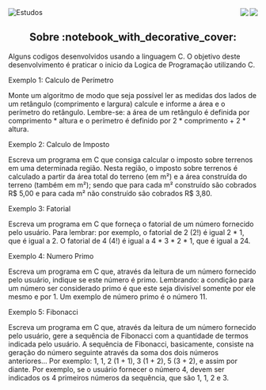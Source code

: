 <img alt="Estudos" src="https://user-images.githubusercontent.com/46610114/118693618-9a594b80-b7e1-11eb-826b-a06c125022c9.png" />

<a href="https://badges.pufler.dev">
<img align="right" src="https://badges.pufler.dev/visits/vitorlmello/estudos">
</a> <a href="https://opensource.org/licenses/MIT">
<img align="right" src="https://img.shields.io/npm/l/express">
</a>

<br/>

<h2 align="center">  
  Sobre :notebook_with_decorative_cover:
</h2>

Alguns codigos desenvolvidos usando a linguagem C. O objetivo deste desenvolvimento é praticar o inicio da Logica de Programação utilizando C.

Exemplo 1: Calculo de Perímetro 

Monte um algoritmo de modo que seja possível ler as medidas dos lados de um retângulo (comprimento e largura) calcule e informe a área e o perímetro do retângulo. Lembre-se: a área de um retângulo é definida por comprimento * altura e o perímetro é definido por 2 * comprimento + 2 * altura.

Exemplo 2: Calculo de Imposto 

 Escreva um programa em C que consiga calcular o imposto sobre terrenos em uma determinada região. Nesta região, o imposto sobre terrenos é calculado a partir da área total do terreno (em m²) e a área construída do terreno (também em m²); sendo que para cada m² construído são cobrados R$ 5,00 e para cada m² não construído são cobrados R$ 3,80.

Exemplo 3: Fatorial

 Escreva um programa em C que forneça o fatorial de um número fornecido pelo usuário. Para lembrar: por exemplo, o fatorial de 2 (2!) é igual 2 * 1, que é igual a 2. O fatorial de 4 (4!) é igual a 4 * 3 * 2 * 1, que é igual a 24.

Exemplo 4: Numero Primo

 Escreva um programa em C que, através da leitura de um número fornecido pelo usuário, indique se este número é primo. Lembrando: a condição para um número ser considerado primo é que este seja divisível somente por ele mesmo e por 1. Um exemplo de número primo é o número 11.

Exemplo 5: Fibonacci

 Escreva um programa em C que, através da leitura de um número fornecido pelo usuário, gere a sequência de Fibonacci com a quantidade de termos indicada pelo usuário. A sequência de Fibonacci, basicamente, consiste na geração do número seguinte através da soma dos dois números anteriores... Por exemplo: 1, 1, 2 (1 + 1), 3 (1 + 2), 5 (3 + 2), e assim por diante. Por exemplo, se o usuário fornecer o número 4, devem ser indicados os 4 primeiros números da sequência, que são 1, 1, 2 e 3.

